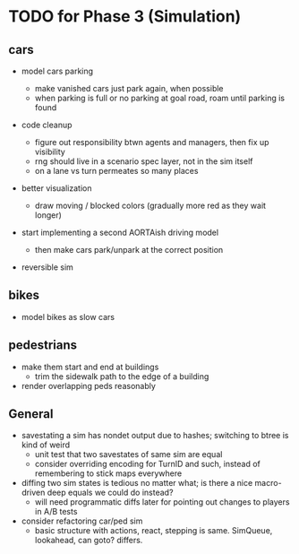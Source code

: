 # TODO for Phase 3 (Simulation)

## cars

- model cars parking
	- make vanished cars just park again, when possible
	- when parking is full or no parking at goal road, roam until parking is found

- code cleanup
	- figure out responsibility btwn agents and managers, then fix up visibility
	- rng should live in a scenario spec layer, not in the sim itself
	- on a lane vs turn permeates so many places

- better visualization
	- draw moving / blocked colors (gradually more red as they wait longer)

- start implementing a second AORTAish driving model
	- then make cars park/unpark at the correct position

- reversible sim

## bikes

- model bikes as slow cars

## pedestrians

- make them start and end at buildings
	- trim the sidewalk path to the edge of a building
- render overlapping peds reasonably

## General

- savestating a sim has nondet output due to hashes; switching to btree is kind of weird
	- unit test that two savestates of same sim are equal
	- consider overriding encoding for TurnID and such, instead of remembering to stick maps everywhere
- diffing two sim states is tedious no matter what; is there a nice macro-driven deep equals we could do instead?
	- will need programmatic diffs later for pointing out changes to players in A/B tests
- consider refactoring car/ped sim
	- basic structure with actions, react, stepping is same. SimQueue, lookahead, can goto? differs.

